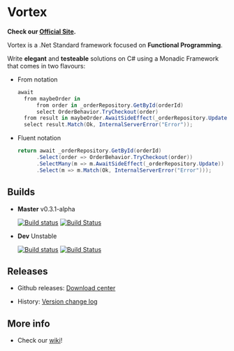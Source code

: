 # Vortex

**Check our [Official Site](https://equilaterus.github.io/Vortex/).**

Vortex is a .Net Standard framework focused on **Functional Programming**.

Write **elegant** and **testeable** solutions on C# using a Monadic Framework that comes in two flavours:

* From notation 

  ```csharp
  await 
    from maybeOrder in
        from order in _orderRepository.GetById(orderId)
        select OrderBehavior.TryCheckout(order)
    from result in maybeOrder.AwaitSideEffect(_orderRepository.Update)
    select result.Match(Ok, InternalServerError("Error"));
  ```

* Fluent notation

  ```csharp
  return await _orderRepository.GetById(orderId)    
        .Select(order => OrderBehavior.TryCheckout(order))
        .SelectMany(m => m.AwaitSideEffect(_orderRepository.Update))
        .Select(m => m.Match(Ok, InternalServerError("Error")));
  ```

## Builds

* **Master** v0.3.1-alpha

  [![Build status](https://ci.appveyor.com/api/projects/status/04uwh93rktkowhvk/branch/master?svg=true)](https://ci.appveyor.com/project/dacanizares/vortex/branch/master)  [![Build Status](https://travis-ci.org/equilaterus/Vortex.svg?branch=master)](https://travis-ci.org/equilaterus/Vortex)

* **Dev** Unstable

  [![Build status](https://ci.appveyor.com/api/projects/status/04uwh93rktkowhvk/branch/dev?svg=true)](https://ci.appveyor.com/project/dacanizares/vortex/branch/dev) [![Build Status](https://travis-ci.org/equilaterus/Vortex.svg?branch=dev)](https://travis-ci.org/equilaterus/Vortex)


## Releases

* Github releases: [Download center](https://github.com/equilaterus/Vortex/releases)

* History: [Version change log](https://github.com/equilaterus/Vortex/wiki/Version-change-log)


## More info


* Check our [wiki](https://github.com/equilaterus/Vortex/wiki)!


